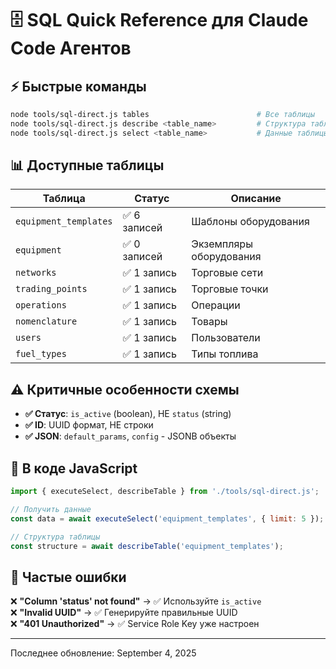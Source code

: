 # 🗄️ SQL Quick Reference для Claude Code Агентов

## ⚡ Быстрые команды

```bash
node tools/sql-direct.js tables                        # Все таблицы
node tools/sql-direct.js describe <table_name>         # Структура таблицы
node tools/sql-direct.js select <table_name>           # Данные таблицы
```

## 📊 Доступные таблицы

| Таблица | Статус | Описание |
|---------|--------|----------|
| `equipment_templates` | ✅ 6 записей | Шаблоны оборудования |
| `equipment` | ✅ 0 записей | Экземпляры оборудования |
| `networks` | ✅ 1 запись | Торговые сети |
| `trading_points` | ✅ 1 запись | Торговые точки |
| `operations` | ✅ 1 запись | Операции |
| `nomenclature` | ✅ 1 запись | Товары |
| `users` | ✅ 1 запись | Пользователи |
| `fuel_types` | ✅ 1 запись | Типы топлива |

## ⚠️ Критичные особенности схемы

- **✅ Статус**: `is_active` (boolean), НЕ `status` (string)
- **✅ ID**: UUID формат, НЕ строки
- **✅ JSON**: `default_params`, `config` - JSONB объекты

## 🔧 В коде JavaScript

```javascript
import { executeSelect, describeTable } from './tools/sql-direct.js';

// Получить данные
const data = await executeSelect('equipment_templates', { limit: 5 });

// Структура таблицы
const structure = await describeTable('equipment_templates');
```

## 🚨 Частые ошибки

❌ **"Column 'status' not found"** → ✅ Используйте `is_active`  
❌ **"Invalid UUID"** → ✅ Генерируйте правильные UUID  
❌ **"401 Unauthorized"** → ✅ Service Role Key уже настроен  

---
Последнее обновление: September 4, 2025